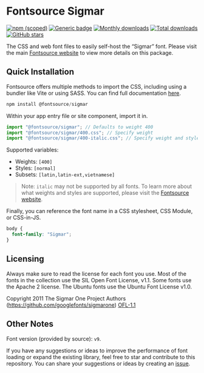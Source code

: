 # Fontsource Sigmar

[![npm (scoped)](https://img.shields.io/npm/v/@fontsource/sigmar?color=brightgreen)](https://www.npmjs.com/package/@fontsource/sigmar) [![Generic badge](https://img.shields.io/badge/fontsource-passing-brightgreen)](https://github.com/fontsource/fontsource) [![Monthly downloads](https://badgen.net/npm/dm/@fontsource/sigmar)](https://github.com/fontsource/fontsource) [![Total downloads](https://badgen.net/npm/dt/@fontsource/sigmar)](https://github.com/fontsource/fontsource) [![GitHub stars](https://img.shields.io/github/stars/fontsource/fontsource.svg?style=social&label=Star)](https://github.com/fontsource/fontsource/stargazers)

The CSS and web font files to easily self-host the “Sigmar” font. Please visit the main [Fontsource website](https://fontsource.org/fonts/sigmar) to view more details on this package.

## Quick Installation

Fontsource offers multiple methods to import the CSS, including using a bundler like Vite or using SASS. You can find full documentation [here](https://fontsource.org/docs/getting-started/introduction).

```javascript
npm install @fontsource/sigmar
```

Within your app entry file or site component, import it in.

```javascript
import "@fontsource/sigmar"; // Defaults to weight 400
import "@fontsource/sigmar/400.css"; // Specify weight
import "@fontsource/sigmar/400-italic.css"; // Specify weight and style
```

Supported variables:
- Weights: `[400]`
- Styles: `[normal]`
- Subsets: `[latin,latin-ext,vietnamese]`

> Note: `italic` may not be supported by all fonts. To learn more about what weights and styles are supported, please visit the [Fontsource website](https://fontsource.org/fonts/sigmar).

Finally, you can reference the font name in a CSS stylesheet, CSS Module, or CSS-in-JS.

```css
body {
  font-family: "Sigmar";
}
```

## Licensing
Always make sure to read the license for each font you use. Most of the fonts in the collection use the SIL Open Font License, v1.1. Some fonts use the Apache 2 license. The Ubuntu fonts use the Ubuntu Font License v1.0.

Copyright 2011 The Sigmar One Project Authors (https://github.com/googlefonts/sigmarone)
[OFL-1.1](https://openfontlicense.org)

## Other Notes
Font version (provided by source): `v9`.

If you have any suggestions or ideas to improve the performance of font loading or expand the existing library, feel free to star and contribute to this repository. You can share your suggestions or ideas by creating an [issue](https://github.com/fontsource/fontsource/issues).